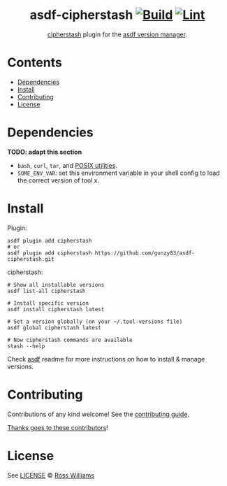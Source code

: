 <div align="center">

# asdf-cipherstash [![Build](https://github.com/gunzy83/asdf-cipherstash/actions/workflows/build.yml/badge.svg)](https://github.com/gunzy83/asdf-cipherstash/actions/workflows/build.yml) [![Lint](https://github.com/gunzy83/asdf-cipherstash/actions/workflows/lint.yml/badge.svg)](https://github.com/gunzy83/asdf-cipherstash/actions/workflows/lint.yml)

[cipherstash](https://cipherstash.com/docs/reference/cli) plugin for the [asdf version manager](https://asdf-vm.com).

</div>

# Contents

- [Dependencies](#dependencies)
- [Install](#install)
- [Contributing](#contributing)
- [License](#license)

# Dependencies

**TODO: adapt this section**

- `bash`, `curl`, `tar`, and [POSIX utilities](https://pubs.opengroup.org/onlinepubs/9699919799/idx/utilities.html).
- `SOME_ENV_VAR`: set this environment variable in your shell config to load the correct version of tool x.

# Install

Plugin:

```shell
asdf plugin add cipherstash
# or
asdf plugin add cipherstash https://github.com/gunzy83/asdf-cipherstash.git
```

cipherstash:

```shell
# Show all installable versions
asdf list-all cipherstash

# Install specific version
asdf install cipherstash latest

# Set a version globally (on your ~/.tool-versions file)
asdf global cipherstash latest

# Now cipherstash commands are available
stash --help
```

Check [asdf](https://github.com/asdf-vm/asdf) readme for more instructions on how to
install & manage versions.

# Contributing

Contributions of any kind welcome! See the [contributing guide](contributing.md).

[Thanks goes to these contributors](https://github.com/gunzy83/asdf-cipherstash/graphs/contributors)!

# License

See [LICENSE](LICENSE) © [Ross Williams](https://github.com/gunzy83/)

